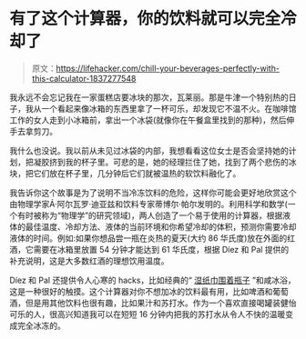 # 有了这个计算器，你的饮料就可以完全冷却了

> 原文：<https://lifehacker.com/chill-your-beverages-perfectly-with-this-calculator-1837277548>

我永远不会忘记我在一家蛋糕店要冰块的那次，瓦莱丽。那是牛津一个特别热的日子，我从一个看起来像冰箱的东西里拿了一杯可乐，却发现它不温不火。在咖啡馆工作的女人走到小冰箱前，拿出一个冰袋(就像你在午餐盒里找到的那种)，然后伸手去拿剪刀。



我什么也没说。我以前从未见过冰袋的内部，我想看看这位女士是否会坚持她的计划，把凝胶挤到我的杯子里。可悲的是，她的经理拦住了她，找到了两个悲伤的冰块，把它们放在杯子里，几分钟后它们就被温热的软饮料融化了。

我告诉你这个故事是为了说明不当冷冻饮料的危险，这样你可能会更好地欣赏这个由物理学家Á·阿尔瓦罗·迪亚兹和饮料专家蒂博尔·帕尔发明的。利用科学和数学(一个有时被称为“物理学”的研究领域)，两人创造了一个易于使用的计算器，根据液体的最佳温度、冷却方法、液体的当前环境和你希望冷却的体积，预测你需要冷却液体的时间。例如:如果你想品尝一瓶在炎热的夏天(大约 86 华氏度)放在外面的红酒，它需要在冰箱里放置 54 分钟才能达到 61 华氏度，根据 Díez 和 Pal 提供的补充说明，这是大多数红酒的理想饮用温度。

Díez 和 Pal 还提供令人心寒的 hacks，比如经典的“ [湿纸巾围着瓶子](https://lifehacker.com/chill-your-soda-faster-by-wrapping-it-with-a-wet-paper-1760251835) ”和咸冰浴，这是一种很好的触摸。这个计算器对你不想加冰的饮料最有用，比如啤酒和葡萄酒，但是用其他饮料也很有趣，比如果汁和苏打水。作为一个喜欢直接喝罐装健怡可乐的人，很高兴知道我可以在短短 16 分钟内把我的苏打水从令人不快的温暖变成完全冰冻的。